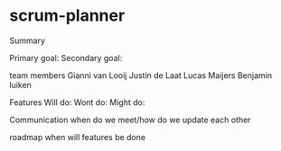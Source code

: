 # scrum-planner

Summary

Primary goal:
Secondary goal:

team members
Gianni van Looij
Justin de Laat
Lucas Maijers
Benjamin luiken

Features
Will do:
Wont do:
Might do:

Communication
when do we meet/how do we update each other

roadmap
when will features be done
